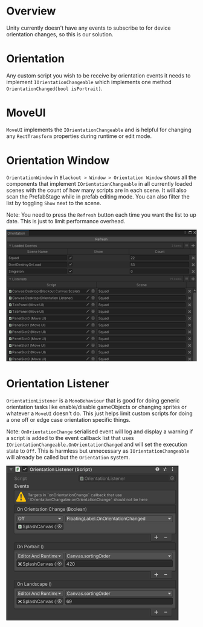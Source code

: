 # Overview
Unity currently doesn't have any events to subscribe to for device orientation changes, so this is our solution. 


# Orientation

Any custom script you wish to be receive by orientation events it needs to implement `IOrientationChangeable` which implements one method `OrientationChanged(bool isPortrait)`.


# MoveUI

`MoveUI` implements the `IOrientationChangeable` and is helpful for changing any `RectTransform` properties during runtime or edit mode.


# Orientation Window

`OrientationWindow` in `Blackout > Window > Orientation Window` shows all the components that implement `IOrientationChangeable` in all currently loaded scenes with the count of how many scripts are in each scene. It will also scan the PrefabStage while in prefab editing mode. You can also filter the list by toggling `Show` next to the scene. 

Note: You need to press the `Refresh` button each time you want the list to up date. This is just to limit performance overhead.

![](/images/orientation-window.png)

# Orientation Listener

`OrientationListener` is a `MonoBehaviour` that is good for doing generic orientation tasks like enable/disable gameObjects or changing sprites or whatever a `MoveUI` doesn't do. This just helps limit custom scripts for doing a one off or edge case orientation specific things.

Note: `OnOrientationChange` serialised event will log and display a warning if a script is added to the event callback list that uses `IOrientationChangeable.OnOrientationChanged` and will set the execution state to `Off`. This is harmless but unnecessary as `IOrientationChangeable` will already be called but the `Orientation` system.

![](/images/orientationlistener.png)

